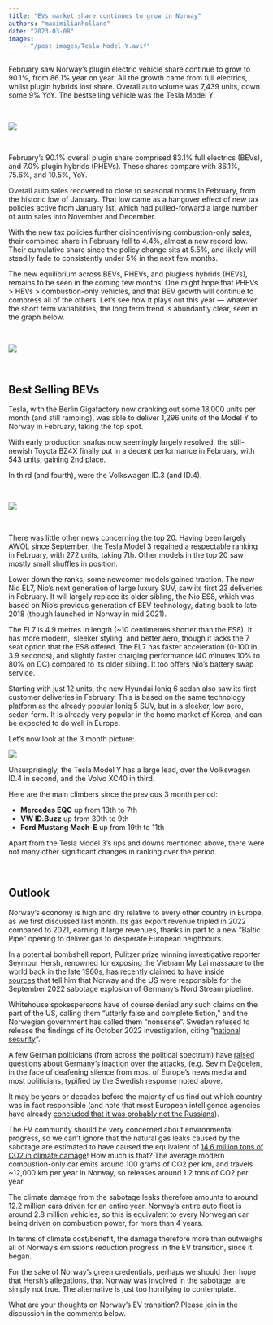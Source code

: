```yaml
---
title: "EVs market share continues to grow in Norway"
authors: "maximilianholland"
date: "2023-03-08"
images: 
    - "/post-images/Tesla-Model-Y.avif"
---
```


February saw Norway’s plugin electric vehicle share continue to grow to 90.1%, from 86.1% year on year. All the growth came from full electrics, whilst plugin hybrids lost share. Overall auto volume was 7,439 units, down some 9% YoY. The bestselling vehicle was the Tesla Model Y.

 

![](post-images/February-2023-Norway-Passenger-Auto-Registrations.avif)

 

February’s 90.1% overall plugin share comprised 83.1% full electrics (BEVs), and 7.0% plugin hybrids (PHEVs). These shares compare with 86.1%, 75.6%, and 10.5%, YoY.

Overall auto sales recovered to close to seasonal norms in February, from the historic low of January. That low came as a hangover effect of new tax policies active from January 1st, which had pulled-forward a large number of auto sales into November and December.

With the new tax policies further disincentivising combustion-only sales, their combined share in February fell to 4.4%, almost a new record low. Their cumulative share since the policy change sits at 5.5%, and likely will steadily fade to consistently under 5% in the next few months.

The new equilibrium across BEVs, PHEVs, and plugless hybrids (HEVs), remains to be seen in the coming few months. One might hope that PHEVs > HEVs > combustion-only vehicles, and that BEV growth will continue to compress all of the others. Let’s see how it plays out this year — whatever the short term variabilities, the long term trend is abundantly clear, seen in the graph below.

 

![](post-images/February-Norway-Monthly-Powertrain-Market-Share.avif)

 

## Best Selling BEVs

Tesla, with the Berlin Gigafactory now cranking out some 18,000 units per month (and still ramping), was able to deliver 1,296 units of the Model Y to Norway in February, taking the top spot.

With early production snafus now seemingly largely resolved, the still-newish Toyota BZ4X finally put in a decent performance in February, with 543 units, gaining 2nd place.

In third (and fourth), were the Volkswagen ID.3 (and ID.4).

 

![](post-images/Norway-BEVs-Feb-2023.avif)

 

There was little other news concerning the top 20. Having been largely AWOL since September, the Tesla Model 3 regained a respectable ranking in February, with 272 units, taking 7th. Other models in the top 20 saw mostly small shuffles in position.

Lower down the ranks, some newcomer models gained traction. The new Nio EL7, Nio’s next generation of large luxury SUV, saw its first 23 deliveries in February. It will largely replace its older sibling, the Nio ES8, which was based on Nio’s previous generation of BEV technology, dating back to late 2018 (though launched in Norway in mid 2021).

The EL7 is 4.9 metres in length (~10 centimetres shorter than the ES8). It has more modern,  sleeker styling, and better aero, though it lacks the 7 seat option that the ES8 offered. The EL7 has faster acceleration (0-100 in 3.9 seconds), and slightly faster charging performance (40 minutes 10% to 80% on DC) compared to its older sibling. It too offers Nio’s battery swap service.

Starting with just 12 units, the new Hyundai Ioniq 6 sedan also saw its first customer deliveries in February. This is based on the same technology platform as the already popular Ioniq 5 SUV, but in a sleeker, low aero, sedan form. It is already very popular in the home market of Korea, and can be expected to do well in Europe.

Let’s now look at the 3 month picture:

![](post-images/Norway-BEVs-Feb-23-Trailing-Qtr.avif)

Unsurprisingly, the Tesla Model Y has a large lead, over the Volkswagen ID.4 in second, and the Volvo XC40 in third.

Here are the main climbers since the previous 3 month period:

- **Mercedes EQC** up from 13th to 7th
- **VW ID.Buzz** up from 30th to 9th
- **Ford Mustang Mach-E** up from 19th to 11th

Apart from the Tesla Model 3’s ups and downs mentioned above, there were not many other significant changes in ranking over the period.

 

## Outlook

Norway’s economy is high and dry relative to every other country in Europe, as we first discussed last month. Its gas export revenue tripled in 2022 compared to 2021, earning it large revenues, thanks in part to a new “Baltic Pipe” opening to deliver gas to desperate European neighbours.

In a potential bombshell report, Pulitzer prize winning investigative reporter Seymour Hersh, renowned for exposing the Vietnam My Lai massacre to the world back in the late 1960s, [has recently claimed to have inside sources](https://seymourhersh.substack.com/p/how-america-took-out-the-nord-stream) that tell him that Norway and the US were responsible for the September 2022 sabotage explosion of Germany’s Nord Stream pipeline.

Whitehouse spokespersons have of course denied any such claims on the part of the US, calling them “utterly false and complete fiction,” and the Norwegian government has called them “nonsense”. Sweden refused to release the findings of its October 2022 investigation, citing “[national security](https://www.usnews.com/news/world/articles/2022-10-14/sweden-shuns-formal-joint-investigation-of-nord-stream-leak-citing-national-security)“.

A few German politicians (from across the political spectrum) have [raised questions about Germany’s inaction over the attacks](https://europeanconservative.com/articles/news/afd-and-die-linke-demand-investigation-into-nord-stream-attack/), (e.g. [Sevim Dağdelen](https://twitter.com/SevimDagdelen/status/1625535377044905985?s=20), in the face of deafening silence from most of Europe’s news media and most politicians, typified by the Swedish response noted above.

It may be years or decades before the majority of us find out which country was in fact responsible (and note that most European intelligence agencies have already [concluded that it was probably not the Russians](https://www.washingtonpost.com/national-security/2022/12/21/russia-nord-stream-explosions/)).

The EV community should be very concerned about environmental progress, so we can’t ignore that the natural gas leaks caused by the sabotage are estimated to have caused the equivalent of [14.6 million tons of CO2 in climate damage](https://ens.dk/en/press/possible-climate-effect-gas-leaks-nord-stream-1-and-nord-stream-2-pipelines)! How much is that? The average modern combustion-only car emits around 100 grams of CO2 per km, and travels ~12,000 km per year in Norway, so releases around 1.2 tons of CO2 per year.

The climate damage from the sabotage leaks therefore amounts to around 12.2 million cars driven for an entire year. Norway’s entire auto fleet is around 2.8 million vehicles, so this is equivalent to every Norwegian car being driven on combustion power, for more than 4 years.

In terms of climate cost/benefit, the damage therefore more than outweighs all of Norway’s emissions reduction progress in the EV transition, since it began.

For the sake of Norway’s green credentials, perhaps we should then hope that Hersh’s allegations, that Norway was involved in the sabotage, are simply not true. The alternative is just too horrifying to contemplate.

What are your thoughts on Norway’s EV transition? Please join in the discussion in the comments below.
